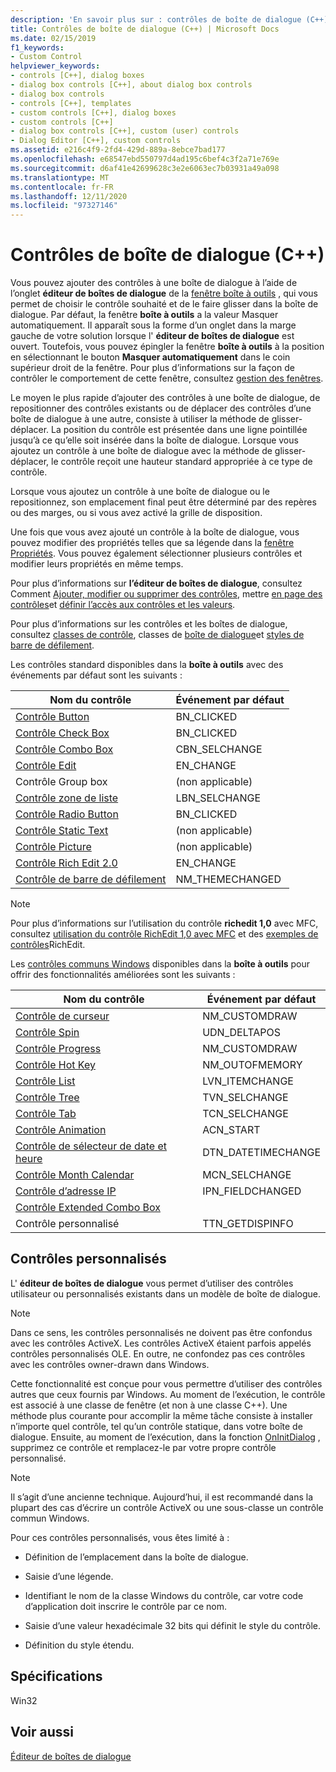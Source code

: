 ```yaml
---
description: 'En savoir plus sur : contrôles de boîte de dialogue (C++)'
title: Contrôles de boîte de dialogue (C++) | Microsoft Docs
ms.date: 02/15/2019
f1_keywords:
- Custom Control
helpviewer_keywords:
- controls [C++], dialog boxes
- dialog box controls [C++], about dialog box controls
- dialog box controls
- controls [C++], templates
- custom controls [C++], dialog boxes
- custom controls [C++]
- dialog box controls [C++], custom (user) controls
- Dialog Editor [C++], custom controls
ms.assetid: e216c4f9-2fd4-429d-889a-8ebce7bad177
ms.openlocfilehash: e68547ebd550797d4ad195c6bef4c3f2a71e769e
ms.sourcegitcommit: d6af41e42699628c3e2e6063ec7b03931a49a098
ms.translationtype: MT
ms.contentlocale: fr-FR
ms.lasthandoff: 12/11/2020
ms.locfileid: "97327146"
---
```

# <a name="dialog-box-controls-c"></a>Contrôles de boîte de dialogue (C++)

Vous pouvez ajouter des contrôles à une boîte de dialogue à l’aide de l’onglet **éditeur de boîtes de dialogue** de la [fenêtre boîte à outils](/visualstudio/ide/reference/toolbox) , qui vous permet de choisir le contrôle souhaité et de le faire glisser dans la boîte de dialogue. Par défaut, la fenêtre **boîte à outils** a la valeur Masquer automatiquement. Il apparaît sous la forme d’un onglet dans la marge gauche de votre solution lorsque l' **éditeur de boîtes de dialogue** est ouvert. Toutefois, vous pouvez épingler la fenêtre **boîte à outils** à la position en sélectionnant le bouton **Masquer automatiquement** dans le coin supérieur droit de la fenêtre. Pour plus d’informations sur la façon de contrôler le comportement de cette fenêtre, consultez [gestion des fenêtres](/visualstudio/ide/customizing-window-layouts-in-visual-studio).

Le moyen le plus rapide d’ajouter des contrôles à une boîte de dialogue, de repositionner des contrôles existants ou de déplacer des contrôles d’une boîte de dialogue à une autre, consiste à utiliser la méthode de glisser-déplacer. La position du contrôle est présentée dans une ligne pointillée jusqu’à ce qu’elle soit insérée dans la boîte de dialogue. Lorsque vous ajoutez un contrôle à une boîte de dialogue avec la méthode de glisser-déplacer, le contrôle reçoit une hauteur standard appropriée à ce type de contrôle.

Lorsque vous ajoutez un contrôle à une boîte de dialogue ou le repositionnez, son emplacement final peut être déterminé par des repères ou des marges, ou si vous avez activé la grille de disposition.

Une fois que vous avez ajouté un contrôle à la boîte de dialogue, vous pouvez modifier des propriétés telles que sa légende dans la [fenêtre Propriétés](/visualstudio/ide/reference/properties-window). Vous pouvez également sélectionner plusieurs contrôles et modifier leurs propriétés en même temps.

Pour plus d’informations sur **l’éditeur de boîtes de dialogue**, consultez Comment [Ajouter, modifier ou supprimer des contrôles](adding-editing-or-deleting-controls.md), mettre [en page des contrôles](../windows/arrangement-of-controls-on-dialog-boxes.md)et [définir l’accès aux contrôles et les valeurs](../windows/defining-mnemonics-access-keys.md).

Pour plus d’informations sur les contrôles et les boîtes de dialogue, consultez [classes de contrôle](../mfc/control-classes.md), classes de [boîte de dialogue](../mfc/dialog-box-classes.md)et [styles de barre de défilement](../mfc/reference/styles-used-by-mfc.md#scroll-bar-styles).

Les contrôles standard disponibles dans la **boîte à outils** avec des événements par défaut sont les suivants :

|Nom du contrôle|Événement par défaut|
|---|---|
|[Contrôle Button](../mfc/reference/cbutton-class.md)|BN_CLICKED|
|[Contrôle Check Box ](../mfc/reference/styles-used-by-mfc.md#button-styles)|BN_CLICKED|
|[Contrôle Combo Box](../mfc/reference/ccombobox-class.md)|CBN_SELCHANGE|
|[Contrôle Edit](../mfc/reference/cedit-class.md)|EN_CHANGE|
|Contrôle Group box|(non applicable)|
|[Contrôle zone de liste](../mfc/reference/clistbox-class.md)|LBN_SELCHANGE|
|[Contrôle Radio Button](../mfc/reference/styles-used-by-mfc.md#button-styles)|BN_CLICKED|
|[Contrôle Static Text](../mfc/reference/cstatic-class.md)|(non applicable)|
|[Contrôle Picture](../mfc/reference/cpictureholder-class.md)|(non applicable)|
|[Contrôle Rich Edit 2.0](../mfc/using-cricheditctrl.md)|EN_CHANGE|
|[Contrôle de barre de défilement](../mfc/reference/cscrollbar-class.md)|NM_THEMECHANGED|

> [!NOTE]
> Pour plus d’informations sur l’utilisation du contrôle **richedit 1,0** avec MFC, consultez [utilisation du contrôle RichEdit 1,0 avec MFC](./adding-editing-or-deleting-controls.md) et des [exemples de contrôles](../mfc/rich-edit-control-examples.md)RichEdit.

Les [contrôles communs Windows](../mfc/controls-mfc.md) disponibles dans la **boîte à outils** pour offrir des fonctionnalités améliorées sont les suivants :

|Nom du contrôle|Événement par défaut|
|---|---|
|[Contrôle de curseur](../mfc/slider-control-styles.md)|NM_CUSTOMDRAW|
|[Contrôle Spin](../mfc/using-cspinbuttonctrl.md)|UDN_DELTAPOS|
|[Contrôle Progress](../mfc/styles-for-the-progress-control.md)|NM_CUSTOMDRAW|
|[Contrôle Hot Key](../mfc/using-a-hot-key-control.md)|NM_OUTOFMEMORY|
|[Contrôle List](../mfc/list-control-and-list-view.md)|LVN_ITEMCHANGE|
|[Contrôle Tree](../mfc/tree-control-styles.md)|TVN_SELCHANGE|
|[Contrôle Tab](../mfc/tab-controls-and-property-sheets.md)|TCN_SELCHANGE|
|[Contrôle Animation](../mfc/using-an-animation-control.md)|ACN_START|
|[Contrôle de sélecteur de date et heure](../mfc/creating-the-date-and-time-picker-control.md)|DTN_DATETIMECHANGE|
|[Contrôle Month Calendar](../mfc/month-calendar-control-examples.md)|MCN_SELCHANGE|
|[Contrôle d’adresse IP](../mfc/reference/cipaddressctrl-class.md)|IPN_FIELDCHANGED|
|[Contrôle Extended Combo Box](../mfc/creating-an-extended-combo-box-control.md)||
|Contrôle personnalisé|TTN_GETDISPINFO|

## <a name="custom-controls"></a>Contrôles personnalisés

L' **éditeur de boîtes de dialogue** vous permet d’utiliser des contrôles utilisateur ou personnalisés existants dans un modèle de boîte de dialogue.

> [!NOTE]
> Dans ce sens, les contrôles personnalisés ne doivent pas être confondus avec les contrôles ActiveX. Les contrôles ActiveX étaient parfois appelés contrôles personnalisés OLE. En outre, ne confondez pas ces contrôles avec les contrôles owner-drawn dans Windows.

Cette fonctionnalité est conçue pour vous permettre d’utiliser des contrôles autres que ceux fournis par Windows. Au moment de l’exécution, le contrôle est associé à une classe de fenêtre (et non à une classe C++). Une méthode plus courante pour accomplir la même tâche consiste à installer n’importe quel contrôle, tel qu’un contrôle statique, dans votre boîte de dialogue. Ensuite, au moment de l’exécution, dans la fonction [OnInitDialog](../mfc/reference/cdialog-class.md#oninitdialog) , supprimez ce contrôle et remplacez-le par votre propre contrôle personnalisé.

> [!NOTE]
> Il s’agit d’une ancienne technique. Aujourd’hui, il est recommandé dans la plupart des cas d’écrire un contrôle ActiveX ou une sous-classe un contrôle commun Windows.

Pour ces contrôles personnalisés, vous êtes limité à :

- Définition de l’emplacement dans la boîte de dialogue.

- Saisie d’une légende.

- Identifiant le nom de la classe Windows du contrôle, car votre code d’application doit inscrire le contrôle par ce nom.

- Saisie d’une valeur hexadécimale 32 bits qui définit le style du contrôle.

- Définition du style étendu.

## <a name="requirements"></a>Spécifications

Win32

## <a name="see-also"></a>Voir aussi

[Éditeur de boîtes de dialogue](../windows/dialog-editor.md)

<!--
[Adding Event Handlers for Dialog Box Controls](./adding-editing-or-deleting-controls.md)<br/>
[Dialog Box Controls and Variable Types](../ide/adding-a-member-variable-visual-cpp.md#dialog-box-controls-and-variable-types)<br/>
[Controls](../mfc/controls-mfc.md)<br/>-->
